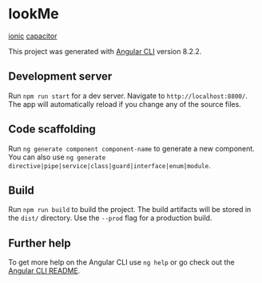 # lookMe

[ionic](https://ionicframework.com/docs/) [capacitor](https://capacitor.ionicframework.com/)

This project was generated with [Angular CLI](https://github.com/angular/angular-cli) version 8.2.2.

## Development server

Run `npm run start` for a dev server. Navigate to `http://localhost:8800/`. The app will automatically reload if you change any of the source files.

## Code scaffolding

Run `ng generate component component-name` to generate a new component. You can also use `ng generate directive|pipe|service|class|guard|interface|enum|module`.

## Build

Run `npm run build` to build the project. The build artifacts will be stored in the `dist/` directory. Use the `--prod` flag for a production build.

## Further help

To get more help on the Angular CLI use `ng help` or go check out the [Angular CLI README](https://github.com/angular/angular-cli/blob/master/README.md).

